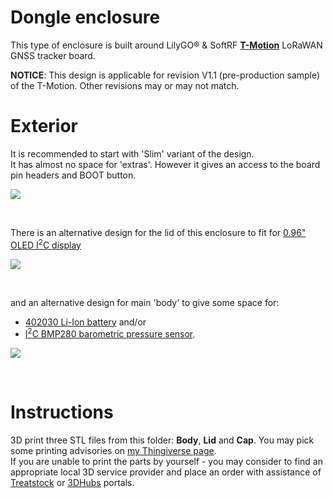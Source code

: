 # Dongle enclosure 

This type of enclosure is built around LilyGO&#174; & SoftRF [**T-Motion**](https://github.com/lyusupov/SoftRF/wiki/Dongle-Edition#required) LoRaWAN GNSS tracker board.<br>

**NOTICE**: This design is applicable for revision V1.1 (pre-production sample) of the T-Motion. Other revisions may or may not match.

# Exterior

It is recommended to start with 'Slim' variant of the design.<br>
It has almost no space for 'extras'. However it gives an access to the board pin headers and BOOT button.<br>

![](https://github.com/lyusupov/SoftRF/raw/master/documents/images/t-motion-21.jpg)

<br>

There is an alternative design for the lid of this enclosure to fit for [0.96" OLED I<sup>2</sup>C display](https://www.aliexpress.com/item/32922106384.html)<br>

![](https://github.com/lyusupov/SoftRF/raw/master/documents/images/t-motion-22.jpg)

<br>

and an alternative design for main 'body' to give some space for:

- [402030 Li-Ion battery](https://www.aliexpress.com/item/32909694329.html) and/or
- [I<sup>2</sup>C BMP280 barometric pressure sensor](https://www.aliexpress.com/item/32680504702.html).

![](https://github.com/lyusupov/SoftRF/raw/master/documents/images/t-motion-23.jpg)

<br>

# Instructions

3D print three STL files from this folder: **Body**, **Lid** and **Cap**. You may pick some printing advisories on [my Thingiverse page](https://www.thingiverse.com/thing:4033445).<br>
If you are unable to print the parts by yourself - you may consider to find an appropriate local 3D service provider and place an order with assistance of [Treatstock](http://www.treatstock.com) or [3DHubs](http://www.3dhubs.com/) portals.
